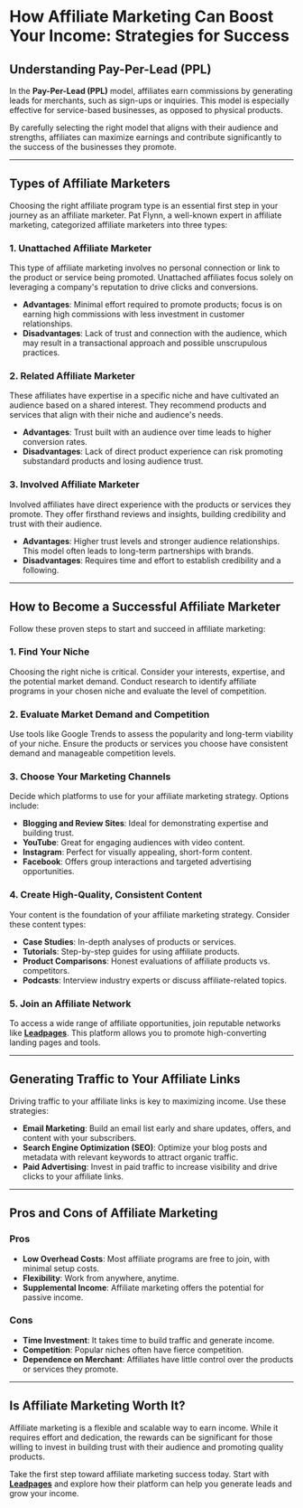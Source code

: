 # How Affiliate Marketing Can Boost Your Income: Strategies for Success

## Understanding Pay-Per-Lead (PPL)

In the **Pay-Per-Lead (PPL)** model, affiliates earn commissions by generating leads for merchants, such as sign-ups or inquiries. This model is especially effective for service-based businesses, as opposed to physical products.

By carefully selecting the right model that aligns with their audience and strengths, affiliates can maximize earnings and contribute significantly to the success of the businesses they promote.

---

## Types of Affiliate Marketers

Choosing the right affiliate program type is an essential first step in your journey as an affiliate marketer. Pat Flynn, a well-known expert in affiliate marketing, categorized affiliate marketers into three types:

### 1. **Unattached Affiliate Marketer**
This type of affiliate marketing involves no personal connection or link to the product or service being promoted. Unattached affiliates focus solely on leveraging a company's reputation to drive clicks and conversions.

- **Advantages**: Minimal effort required to promote products; focus is on earning high commissions with less investment in customer relationships.
- **Disadvantages**: Lack of trust and connection with the audience, which may result in a transactional approach and possible unscrupulous practices.

### 2. **Related Affiliate Marketer**
These affiliates have expertise in a specific niche and have cultivated an audience based on a shared interest. They recommend products and services that align with their niche and audience's needs.

- **Advantages**: Trust built with an audience over time leads to higher conversion rates.
- **Disadvantages**: Lack of direct product experience can risk promoting substandard products and losing audience trust.

### 3. **Involved Affiliate Marketer**
Involved affiliates have direct experience with the products or services they promote. They offer firsthand reviews and insights, building credibility and trust with their audience.

- **Advantages**: Higher trust levels and stronger audience relationships. This model often leads to long-term partnerships with brands.
- **Disadvantages**: Requires time and effort to establish credibility and a following.

---

## How to Become a Successful Affiliate Marketer

Follow these proven steps to start and succeed in affiliate marketing:

### 1. **Find Your Niche**
Choosing the right niche is critical. Consider your interests, expertise, and the potential market demand. Conduct research to identify affiliate programs in your chosen niche and evaluate the level of competition.

### 2. **Evaluate Market Demand and Competition**
Use tools like Google Trends to assess the popularity and long-term viability of your niche. Ensure the products or services you choose have consistent demand and manageable competition levels.

### 3. **Choose Your Marketing Channels**
Decide which platforms to use for your affiliate marketing strategy. Options include:

- **Blogging and Review Sites**: Ideal for demonstrating expertise and building trust.
- **YouTube**: Great for engaging audiences with video content.
- **Instagram**: Perfect for visually appealing, short-form content.
- **Facebook**: Offers group interactions and targeted advertising opportunities.

### 4. **Create High-Quality, Consistent Content**
Your content is the foundation of your affiliate marketing strategy. Consider these content types:
- **Case Studies**: In-depth analyses of products or services.
- **Tutorials**: Step-by-step guides for using affiliate products.
- **Product Comparisons**: Honest evaluations of affiliate products vs. competitors.
- **Podcasts**: Interview industry experts or discuss affiliate-related topics.

### 5. **Join an Affiliate Network**
To access a wide range of affiliate opportunities, join reputable networks like **[Leadpages](https://bit.ly/LEadPages)**. This platform allows you to promote high-converting landing pages and tools.

---

## Generating Traffic to Your Affiliate Links

Driving traffic to your affiliate links is key to maximizing income. Use these strategies:

- **Email Marketing**: Build an email list early and share updates, offers, and content with your subscribers.
- **Search Engine Optimization (SEO)**: Optimize your blog posts and metadata with relevant keywords to attract organic traffic.
- **Paid Advertising**: Invest in paid traffic to increase visibility and drive clicks to your affiliate links.

---

## Pros and Cons of Affiliate Marketing

### Pros
- **Low Overhead Costs**: Most affiliate programs are free to join, with minimal setup costs.
- **Flexibility**: Work from anywhere, anytime.
- **Supplemental Income**: Affiliate marketing offers the potential for passive income.

### Cons
- **Time Investment**: It takes time to build traffic and generate income.
- **Competition**: Popular niches often have fierce competition.
- **Dependence on Merchant**: Affiliates have little control over the products or services they promote.

---

## Is Affiliate Marketing Worth It?

Affiliate marketing is a flexible and scalable way to earn income. While it requires effort and dedication, the rewards can be significant for those willing to invest in building trust with their audience and promoting quality products.

Take the first step toward affiliate marketing success today. Start with **[Leadpages](https://bit.ly/LEadPages)** and explore how their platform can help you generate leads and grow your income.
